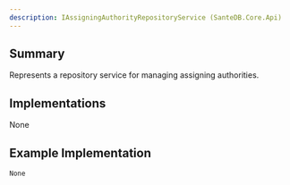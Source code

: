 ```yaml
---
description: IAssigningAuthorityRepositoryService (SanteDB.Core.Api)
---
```


## Summary
Represents a repository service for managing assigning authorities.

## Implementations

None

## Example Implementation
```
None
```
